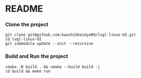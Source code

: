 # README #

### Clone the project ###
```
git clone git@github.com:kaushikbaidya09/lvgl-linux-UI.git
cd lvgl-linux-UI
git submodule update --init --recursive
```

### Build and Run the project ###
```
cmake -B build . && cmake --build build -j
cd build && make run
```